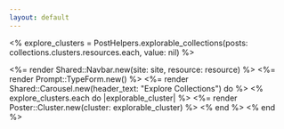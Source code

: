```yaml
---
layout: default
---
```

<% explore_clusters = PostHelpers.explorable_collections(posts: collections.clusters.resources.each, value: nil) %>

<%= render Shared::Navbar.new(site: site, resource: resource) %>
<%= render Prompt::TypeForm.new() %>
<%= render Shared::Carousel.new(header_text: "Explore Collections") do %>
  <% explore_clusters.each do |explorable_cluster| %>
    <%= render Poster::Cluster.new(cluster: explorable_cluster) %>
  <% end %>
<% end %>
